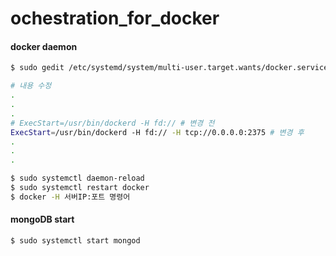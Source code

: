 # ochestration_for_docker

#### docker daemon

```sh
$ sudo gedit /etc/systemd/system/multi-user.target.wants/docker.service

# 내용 수정
.
.
.
# ExecStart=/usr/bin/dockerd -H fd:// # 변경 전
ExecStart=/usr/bin/dockerd -H fd:// -H tcp://0.0.0.0:2375 # 변경 후
.
.
.

$ sudo systemctl daemon-reload
$ sudo systemctl restart docker
$ docker -H 서버IP:포트 명령어
```





#### mongoDB start

```sh
$ sudo systemctl start mongod

```

